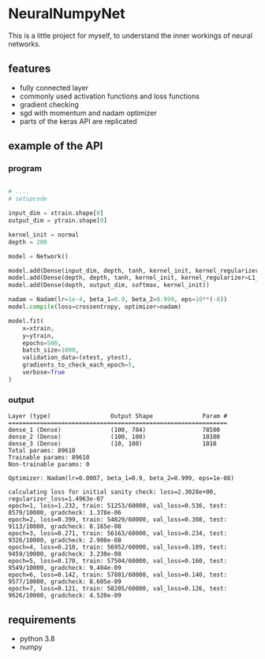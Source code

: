 # NeuralNumpyNet

This is a little project for myself, to understand the inner workings of neural networks.

## features

* fully connected layer
* commonly used activation functions and loss functions
* gradient checking
* sgd with momentum and nadam optimizer
* parts of the keras API are replicated

## example of the API

### program

```python

# ....
# setupcode

input_dim = xtrain.shape[0]
output_dim = ytrain.shape[0]

kernel_init = normal
depth = 200

model = Network()

model.add(Dense(input_dim, depth, tanh, kernel_init, kernel_regularizer=L2(1e-5)))
model.add(Dense(depth, depth, tanh, kernel_init, kernel_regularizer=L1_L2(1e-4, 1e-4)))
model.add(Dense(depth, output_dim, softmax, kernel_init))

nadam = Nadam(lr=1e-4, beta_1=0.9, beta_2=0.999, eps=10**(-8))
model.compile(loss=crossentropy, optimizer=nadam)

model.fit(
    x=xtrain,
    y=ytrain,
    epochs=500,
    batch_size=1000,
    validation_data=(xtest, ytest),
    gradients_to_check_each_epoch=5,
    verbose=True
)

```
### output

```
Layer (type)                 Output Shape              Param #
==============================================================
dense_1 (Dense)              (100, 784)                78500
dense_2 (Dense)              (100, 100)                10100
dense_3 (Dense)              (10, 100)                 1010
Total params: 89610
Trainable params: 89610
Non-trainable params: 0

Optimizer: Nadam(lr=0.0007, beta_1=0.9, beta_2=0.999, eps=1e-08)

calculating loss for initial sanity check: loss=2.3028e+00, regularizer_loss=1.4963e-07
epoch=1, loss=1.232, train: 51253/60000, val_loss=0.536, test: 8579/10000, gradcheck: 1.378e-06
epoch=2, loss=0.399, train: 54829/60000, val_loss=0.308, test: 9113/10000, gradcheck: 8.165e-08
epoch=3, loss=0.271, train: 56163/60000, val_loss=0.234, test: 9326/10000, gradcheck: 2.900e-08
epoch=4, loss=0.210, train: 56952/60000, val_loss=0.189, test: 9459/10000, gradcheck: 3.230e-08
epoch=5, loss=0.170, train: 57504/60000, val_loss=0.160, test: 9549/10000, gradcheck: 9.404e-09
epoch=6, loss=0.142, train: 57881/60000, val_loss=0.140, test: 9577/10000, gradcheck: 8.605e-09
epoch=7, loss=0.121, train: 58205/60000, val_loss=0.126, test: 9626/10000, gradcheck: 4.520e-09
```

## requirements

 * python 3.8
 * numpy
